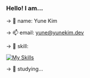 ### Hello! I am...

-> 🍰 name: Yune Kim

-> 📫 email: yune@yunekim.dev

-> 🍫 skill: 

[![My Skills](https://skillicons.dev/icons?i=java,spring,postgresql,js,vue,html,css,ps,vscode,idea)](https://skillicons.dev)


-> 🌱 studying... 




